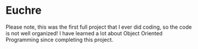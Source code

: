# Euchre
Please note, this was the first full project that I ever did coding, so the code is not well organized! I have learned a lot about Object Oriented Programming
since completing this project. 
